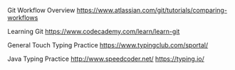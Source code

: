 Git Workflow Overview
https://www.atlassian.com/git/tutorials/comparing-workflows

Learning Git
https://www.codecademy.com/learn/learn-git

General Touch Typing Practice
https://www.typingclub.com/sportal/

Java Typing Practice
http://www.speedcoder.net/
https://typing.io/
